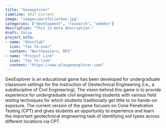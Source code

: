 ```yaml
---
title: "Geoexplorer"
timeline: 2017-Current
image: "images/portfolio/Geo.jpg"
categories: ["development", "research", "webdev"]
description: "This is meta description."
draft: false
project_info:
- name: "Ghostlab"
  icon: "fas fa-user"
  content: "Northeastern, RPI"
- name: "Project Link"
  icon: "fas fa-link"
  content: "https://www.playgeoexplorer.com/"
---
```


GeoExplorer is an educational game has been developed for undergraduate classroom settings for the instruction of Geotechnical Engineering (i.e., a subdiscipline of Civil Engineering). The vision behind this game is to provide experience for undergraduate civil engineering students with various field testing techniques for which students traditionally get little to no hands-on exposure. The current version of the game focuses on Cone Penetration Testing (CPT) and gives students an opportunity to experience and learn the important geotechnical engineering task of identifying soil types across different locations via CPT.
